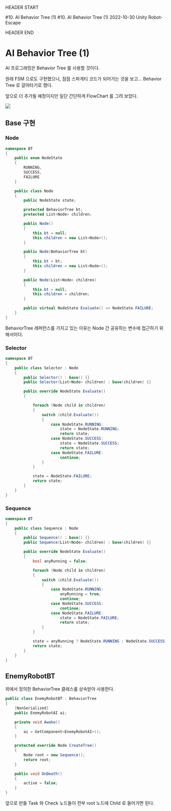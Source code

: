 HEADER START

#10. AI Behavior Tree (1)
#10. AI Behavior Tree (1)
2022-10-30
Unity
Robot-Escape

HEADER END

# AI Behavior Tree (1)

AI 프로그래밍은 Behavior Tree 를 사용할 것이다.

원래 FSM 으로도 구현했으나, 점점 스파게티 코드가 되어가는 것을 보고...
Behavior Tree 로 갈아타기로 했다.

앞으로 더 추가될 예정이지만 일단 간단하게 FlowChart 를 그려 보았다.

![](/imgs/post_imgs/robot_escape_10/1.png)

## Base 구현

### Node

```csharp
namespace BT
{
    public enum NodeState
    {
        RUNNING,
        SUCCESS,
        FAILURE
    }

    public class Node
    {
        public NodeState state;

        protected BehaviorTree bt;
        protected List<Node> children;

        public Node()
        {
            this.bt = null;
            this.children = new List<Node>();
        }

        public Node(BehaviorTree bt)
        {
            this.bt = bt;
            this.children = new List<Node>();
        }

        public Node(List<Node> children)
        {
            this.bt = null;
            this.children = children;
        }

        public virtual NodeState Evaluate() => NodeState.FAILURE;
    }
}
```

BehaviorTree 레퍼런스를 가지고 있는 이유는 Node 간 공유하는 변수에 접근하기 위해서이다.

### Selector

```csharp
namespace BT
{
    public class Selector : Node
    {
        public Selector() : base() {}
        public Selector(List<Node> children) : base(children) {}

        public override NodeState Evaluate()
        {

            foreach (Node child in children)
            {
                switch (child.Evaluate())
                {
                    case NodeState.RUNNING:
                        state = NodeState.RUNNING;
                        return state;
                    case NodeState.SUCCESS:
                        state = NodeState.SUCCESS;
                        return state;
                    case NodeState.FAILURE:
                        continue;
                }
            }

            state = NodeState.FAILURE;
            return state;
        }
    }
}
```

### Sequence

```csharp
namespace BT
{
    public class Sequence : Node
    {
        public Sequence() : base() {}
        public Sequence(List<Node> children) : base(children) {}

        public override NodeState Evaluate()
        {
            bool anyRunning = false;

            foreach (Node child in children)
            {
                switch (child.Evaluate())
                {
                    case NodeState.RUNNING:
                        anyRunning = true;
                        continue;
                    case NodeState.SUCCESS:
                        continue;
                    case NodeState.FAILURE:
                        state = NodeState.FAILURE;
                        return state;
                }
            }

            state = anyRunning ? NodeState.RUNNING : NodeState.SUCCESS;
            return state;
        }
    }
}
```

## EnemyRobotBT

위에서 정의한 BehaviorTree 클래스를 상속받아 사용한다.

```csharp
public class EnemyRobotBT : BehaviorTree
{
    [NonSerialized]
    public EnemyRobotAI ai;

    private void Awake()
    {
        ai = GetComponent<EnemyRobotAI>();
    }

    protected override Node CreateTree()
    {
        Node root = new Sequence();
        return root;
    }

    public void OnDeath()
    {
        active = false;
    }
}
```

앞으로 만들 Task 와 Check 노드들이 전부 root 노드에 Child 로 들어가면 된다.
